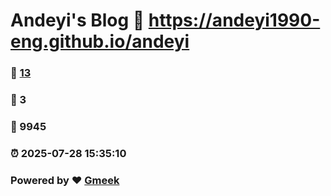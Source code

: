 # Andeyi's Blog :link: https://andeyi1990-eng.github.io/andeyi 
### :page_facing_up: [13](https://andeyi1990-eng.github.io/andeyi/tag.html) 
### :speech_balloon: 3 
### :hibiscus: 9945 
### :alarm_clock: 2025-07-28 15:35:10 
### Powered by :heart: [Gmeek](https://github.com/Meekdai/Gmeek)
